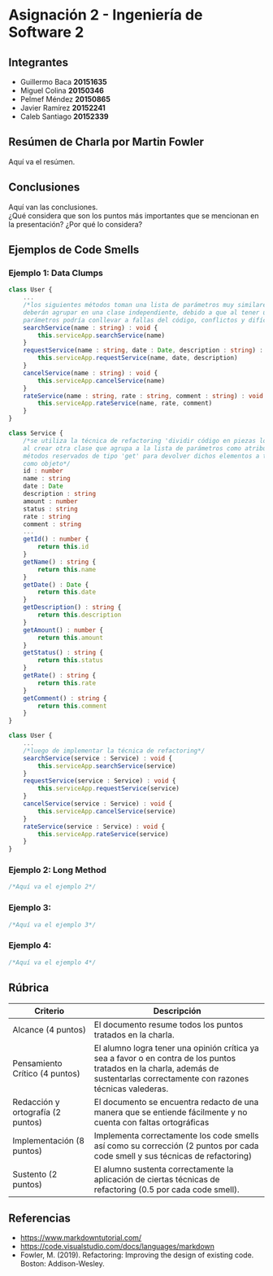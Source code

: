 # Asignación 2 - Ingeniería de Software 2

## Integrantes

- Guillermo Baca **20151635**
- Miguel Colina **20150346**
- Pelmef Méndez **20150865**
- Javier Ramírez **20152241**
- Caleb Santiago **20152339**

## Resúmen de Charla por Martin Fowler

Aquí va el resúmen.

## Conclusiones

Aquí van las conclusiones.  
¿Qué considera que son los puntos más importantes que se mencionan en la presentación? ¿Por qué lo considera?

## Ejemplos de Code Smells

### Ejemplo 1: Data Clumps

```typescript
class User {
    ...
    /*los siguientes métodos toman una lista de parámetros muy similares por lo que se       
    deberán agrupar en una clase independiente, debido a que al tener una larga lista de 
    parámetros podría conllevar a fallas del código, conflictos y difíciles pruebas de unidad*/
    searchService(name : string) : void {
        this.serviceApp.searchService(name)
    }
    requestService(name : string, date : Date, description : string) : void {
        this.serviceApp.requestService(name, date, description)
    }
    cancelService(name : string) : void {
        this.serviceApp.cancelService(name)
    }
    rateService(name : string, rate : string, comment : string) : void {
        this.serviceApp.rateService(name, rate, comment)
    }
}
```
```typescript
class Service {
    /*se utiliza la técnica de refactoring 'dividir código en piezas lógicas (extract class)' 
    al crear otra clase que agrupa a la lista de parámetros como atributos propios y utiliza 
    métodos reservados de tipo 'get' para devolver dichos elementos a través de su instancia 
    como objeto*/
    id : number
    name : string
    date : Date
    description : string
    amount : number
    status : string
    rate : string
    comment : string
    ...
    getId() : number {
        return this.id
    }
    getName() : string {
        return this.name
    }
    getDate() : Date {
        return this.date
    }
    getDescription() : string {
        return this.description
    }
    getAmount() : number {
        return this.amount
    }
    getStatus() : string {
        return this.status
    }
    getRate() : string {
        return this.rate
    }
    getComment() : string {
        return this.comment
    }
}

class User {
    ...
    /*luego de implementar la técnica de refactoring*/
    searchService(service : Service) : void {
        this.serviceApp.searchService(service)
    }
    requestService(service : Service) : void {
        this.serviceApp.requestService(service)
    }
    cancelService(service : Service) : void {
        this.serviceApp.cancelService(service)
    }
    rateService(service : Service) : void {
        this.serviceApp.rateService(service)
    }
}
```

### Ejemplo 2: Long Method

```typescript
/*Aquí va el ejemplo 2*/
```

### Ejemplo 3: 

```typescript
/*Aquí va el ejemplo 3*/
```

### Ejemplo 4: 

```typescript
/*Aquí va el ejemplo 4*/
```

## Rúbrica

| Criterio                           | Descripción                                                                                                                                                                    |
|------------------------------------|--------------------------------------------------------------------------------------------------------------------------------------------------------------------------------|
| Alcance (4 puntos)                 | El documento resume todos los puntos tratados en la charla.                                                                                                                    |
| Pensamiento Crítico (4 puntos)     | El alumno logra tener una opinión crítica ya sea a favor o en contra de los puntos tratados en la charla, además de sustentarlas correctamente con razones técnicas valederas. |
| Redacción y ortografía  (2 puntos) | El documento se encuentra redacto de una manera que se entiende fácilmente y no cuenta con faltas ortográficas                                                                 |
| Implementación (8 puntos) 	     | Implementa correctamente los code smells así como su corrección (2 puntos por cada code smell y sus técnicas de refactoring)                                                   |
| Sustento (2 puntos)                | El alumno sustenta correctamente la aplicación de ciertas técnicas de refactoring (0.5 por cada code smell).                                                                   |

## Referencias

- https://www.markdowntutorial.com/
- https://code.visualstudio.com/docs/languages/markdown
- Fowler, M. (2019). Refactoring: Improving the design of existing code. Boston: Addison-Wesley.